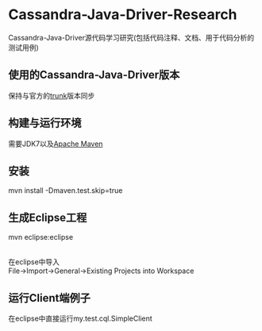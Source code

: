 Cassandra-Java-Driver-Research
==================

Cassandra-Java-Driver源代码学习研究(包括代码注释、文档、用于代码分析的测试用例)


## 使用的Cassandra-Java-Driver版本

保持与官方的[trunk](https://github.com/datastax/java-driver.git)版本同步


## 构建与运行环境

需要JDK7以及[Apache Maven](http://maven.apache.org/)


## 安装

mvn install -Dmaven.test.skip=true


## 生成Eclipse工程

mvn eclipse:eclipse <br><br>

在eclipse中导入 <br>
File->Import->General->Existing Projects into Workspace


## 运行Client端例子

在eclipse中直接运行my.test.cql.SimpleClient